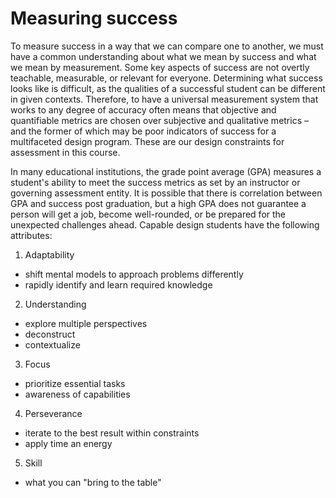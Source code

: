 # Measuring success

To measure success in a way that we can compare one to another, we must have a common understanding about what we mean by success and what we mean by measurement. Some key aspects of success are not overtly teachable, measurable, or relevant for everyone. Determining what success looks like is difficult, as the qualities of a successful student can be different in given contexts. Therefore, to have a universal measurement system that works to any degree of accuracy often means that objective and quantifiable metrics are chosen over subjective and qualitative metrics – and the former of which may be poor indicators of success for a multifaceted design program. These are our design constraints for assessment in this course.

In many educational institutions, the grade point average (GPA) measures a student's ability to meet the success metrics as set by an instructor or governing assessment entity. It is possible that there is correlation between GPA and success post graduation, but a high GPA does not guarantee a person will get a job, become well-rounded, or be prepared for the unexpected challenges ahead. Capable design students have the following attributes:
 
 1. Adaptability
   - shift mental models to approach problems differently
   - rapidly identify and learn required knowledge 
 2. Understanding
   - explore multiple perspectives
   - deconstruct
   - contextualize
 3. Focus
   - prioritize essential tasks
   - awareness of capabilities
 4. Perseverance
   - iterate to the best result within constraints
   - apply time an energy
 5. Skill
   - what you can "bring to the table"